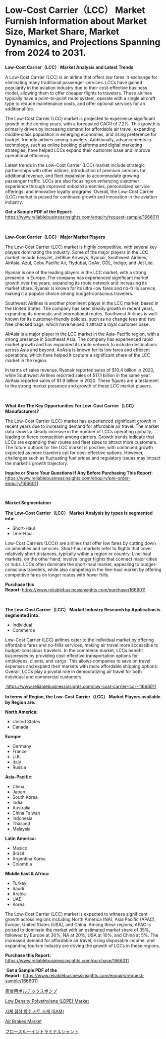 <p><h1>Low-Cost Carrier（LCC） Market Furnish Information about Market Size, Market Share, Market Dynamics, and Projections Spanning from 2024 to 2031.</h1></p><p><strong>Low-Cost Carrier（LCC） Market Analysis and Latest Trends</strong></p>
<p><p>A Low-Cost Carrier (LCC) is an airline that offers low fares in exchange for eliminating many traditional passenger services. LCCs have gained popularity in the aviation industry due to their cost-effective business model, allowing them to offer cheaper flights to travelers. These airlines typically have a point-to-point route system, operate with a single aircraft type to reduce maintenance costs, and offer optional services for an additional fee.</p><p>The Low-Cost Carrier (LCC) market is projected to experience significant growth in the coming years, with a forecasted CAGR of 7.2%. This growth is primarily driven by increasing demand for affordable air travel, expanding middle-class population in emerging economies, and rising preference for budget-friendly airlines among travelers. Additionally, advancements in technology, such as online booking platforms and digital marketing strategies, have helped LCCs expand their customer base and improve operational efficiency.</p><p>Latest trends in the Low-Cost Carrier (LCC) market include strategic partnerships with other airlines, introduction of premium services for additional revenue, and fleet expansion to accommodate growing passenger traffic. LCCs are also focusing on enhancing customer experience through improved onboard amenities, personalized service offerings, and innovative loyalty programs. Overall, the Low-Cost Carrier (LCC) market is poised for continued growth and innovation in the aviation industry.</p></p>
<p><strong>Get a Sample PDF of the Report:&nbsp;</strong> <a href="https://www.reliablebusinessinsights.com/enquiry/request-sample/1666011">https://www.reliablebusinessinsights.com/enquiry/request-sample/1666011</a></p>
<p>&nbsp;</p>
<p><strong>Low-Cost Carrier（LCC） Major Market Players</strong></p>
<p><p>The Low-Cost Carrier (LCC) market is highly competitive, with several key players dominating the industry. Some of the major players in the LCC market include EasyJet, JetBlue Airways, Ryanair, Southwest Airlines, AirAsia, Azul, Cebu Pacific Air, Flydubai, GoAir, GOL, Indigo, and Jet Lite.</p><p>Ryanair is one of the leading players in the LCC market, with a strong presence in Europe. The company has experienced significant market growth over the years, expanding its route network and increasing its market share. Ryanair is known for its ultra-low fares and no-frills service, making it a popular choice among budget-conscious travelers.</p><p>Southwest Airlines is another prominent player in the LCC market, based in the United States. The company has seen steady growth in recent years, expanding its domestic and international routes. Southwest Airlines is well-known for its customer-friendly policies, such as no change fees and two free checked bags, which have helped it attract a loyal customer base.</p><p>AirAsia is a major player in the LCC market in the Asia-Pacific region, with a strong presence in Southeast Asia. The company has experienced rapid market growth and has expanded its route network to include destinations across Asia and beyond. AirAsia is known for its low fares and efficient operations, which have helped it capture a significant share of the LCC market in the region.</p><p>In terms of sales revenue, Ryanair reported sales of $10.4 billion in 2020, while Southwest Airlines reported sales of $17.1 billion in the same year. AirAsia reported sales of $1.9 billion in 2020. These figures are a testament to the strong market presence and growth of these LCC market players.</p></p>
<p>&nbsp;</p>
<p><strong>What Are The Key Opportunities For Low-Cost Carrier（LCC） Manufacturers?</strong></p>
<p><p>The Low-Cost Carrier (LCC) market has experienced significant growth in recent years due to increasing demand for affordable air travel. The market data shows a steady increase in the number of LCCs operating globally, leading to fierce competition among carriers. Growth trends indicate that LCCs are expanding their routes and fleet sizes to attract more customers. The future outlook for the LCC market is positive, with continued growth expected as more travelers opt for cost-effective options. However, challenges such as fluctuating fuel prices and regulatory issues may impact the market's growth trajectory.</p></p>
<p><strong>Inquire or Share Your Questions If Any Before Purchasing This Report:</strong> <a href="https://www.reliablebusinessinsights.com/enquiry/pre-order-enquiry/1666011">https://www.reliablebusinessinsights.com/enquiry/pre-order-enquiry/1666011</a></p>
<p>&nbsp;</p>
<p><strong>Market Segmentation</strong></p>
<p><strong>The Low-Cost Carrier（LCC） Market Analysis by types is segmented into:</strong></p>
<p><ul><li>Short-Haul</li><li>Line-Haul</li></ul></p>
<p><p>Low-Cost Carriers (LCCs) are airlines that offer low fares by cutting down on amenities and services. Short-haul markets refer to flights that cover relatively short distances, typically within a region or country. Line-haul markets, on the other hand, involve longer flights that connect major cities or hubs. LCCs often dominate the short-haul market, appealing to budget-conscious travelers, while also competing in the line-haul market by offering competitive fares on longer routes with fewer frills.</p></p>
<p><strong>Purchase this Report:&nbsp;</strong><a href="https://www.reliablebusinessinsights.com/purchase/1666011">https://www.reliablebusinessinsights.com/purchase/1666011</a></p>
<p>&nbsp;</p>
<p><strong>The Low-Cost Carrier（LCC） Market Industry Research by Application is segmented into:</strong></p>
<p><ul><li>Individual</li><li>Commerce</li></ul></p>
<p><p>Low-Cost Carrier (LCC) airlines cater to the individual market by offering affordable fares and no-frills services, making air travel more accessible to budget-conscious travelers. In the commerce market, LCCs benefit businesses by providing cost-effective transportation options for employees, clients, and cargo. This allows companies to save on travel expenses and expand their markets with more affordable shipping options. Overall, LCCs play a pivotal role in democratizing air travel for both individual and commercial customers.</p></p>
<p><a href="https://www.reliablebusinessinsights.com/low-cost-carrier-lcc--r1666011">&nbsp;https://www.reliablebusinessinsights.com/low-cost-carrier-lcc--r1666011</a></p>
<p><strong>In terms of Region, the Low-Cost Carrier（LCC） Market Players available by Region are:</strong></p>
<p>
    <p> <strong> North America: </strong>
        <ul>
            <li>United States</li>
            <li>Canada</li>
        </ul>
        </p> 
    <p> <strong> Europe: </strong>
        <ul>
            <li>Germany</li>
            <li>France</li>
            <li>U.K.</li>
            <li>Italy</li>
            <li>Russia</li>
        </ul>
        </p> 
    <p> <strong> Asia-Pacific: </strong>
        <ul>
            <li>China</li>
            <li>Japan</li>
            <li>South Korea</li>
            <li>India</li>
            <li>Australia</li>
            <li>China Taiwan</li>
            <li>Indonesia</li>
            <li>Thailand</li>
            <li>Malaysia</li>
        </ul>
        </p> 
    <p> <strong> Latin America: </strong>
        <ul>
            <li>Mexico</li>
            <li>Brazil</li>
            <li>Argentina Korea</li>
            <li>Colombia</li>
        </ul>
        </p> 
    <p> <strong> Middle East & Africa: </strong>
        <ul>
            <li>Turkey</li>
            <li>Saudi</li>
            <li>Arabia</li>
            <li>UAE</li>
            <li>Korea</li>
        </ul>
    </p>
    </p>
<p><p>The Low-Cost Carrier (LCC) market is expected to witness significant growth across regions including North America (NA), Asia Pacific (APAC), Europe, United States (USA), and China. Among these regions, APAC is poised to dominate the market with an estimated market share of 35%, followed by Europe at 30%, NA at 20%, USA at 10%, and China at 5%. The increased demand for affordable air travel, rising disposable income, and expanding tourism industry are driving the growth of LCCs in these regions.</p></p>
<p><strong>Purchase this Report: </strong><a href="https://www.reliablebusinessinsights.com/purchase/1666011">https://www.reliablebusinessinsights.com/purchase/1666011</a></p>
<p>&nbsp;<strong>Get a Sample PDF of the Report:&nbsp;&nbsp;</strong><a href="https://www.reliablebusinessinsights.com/enquiry/request-sample/1666011">https://www.reliablebusinessinsights.com/enquiry/request-sample/1666011</a></p>
<p><strong></strong></p>
<p><p><a href="https://github.com/cnnriuez22368/Market-Research-Report-List-2/blob/main/997431897030.md">農業用ボルテックスポンプ</a></p><p><a href="https://github.com/LiamDavis60/Market-Research-Report-List-1/blob/main/low-density-polyethylene-ldpe-market.md">Low Density Polyethylene (LDPE) Market</a></p><p><a href="https://github.com/rrmadityapu/Market-Research-Report-List-1/blob/main/979866288624.md">자체 접착 방수 시트 소재 (SAM)</a></p><p><a href="https://www.linkedin.com/pulse/air-brakes-market-key-successful-business-strategy-forecast-yel7e?trackingId=TOctb5Ie5XrqZf3ux7E2gg%3D%3D">Air Brakes Market</a></p><p><a href="https://medium.com/@at15984/%E3%83%95%E3%83%AD%E3%83%BC-%E3%82%B9%E3%83%AB%E3%83%BC%E8%85%94%E5%86%85%E3%82%B7%E3%83%A3%E3%83%B3%E3%83%88%E5%B8%82%E5%A0%B4-%E5%B8%82%E5%A0%B4%E3%82%B7%E3%82%A7%E3%82%A2-%E5%B8%82%E5%A0%B4%E5%8B%95%E5%90%91-%E5%B0%86%E6%9D%A5%E3%81%AE%E6%88%90%E9%95%B7%E3%81%AE%E6%8E%A2%E6%B1%82-d12249e2f9f8">フロースルーイントラミナルシャント</a></p></p>